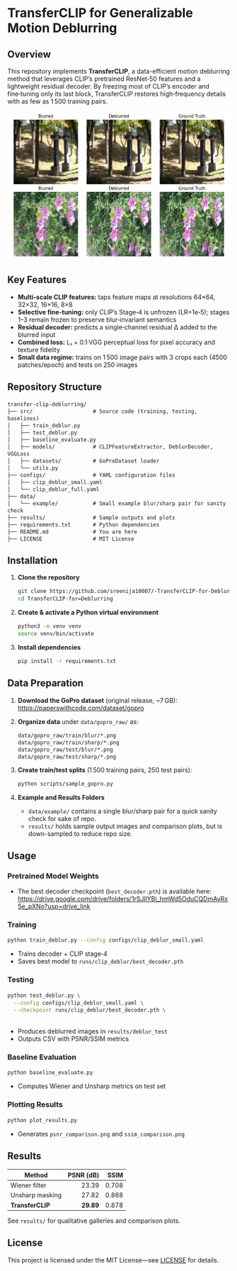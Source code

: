 # TransferCLIP for Generalizable Motion Deblurring

## Overview
This repository implements **TransferCLIP**, a data-efficient motion deblurring method that leverages CLIP’s pretrained ResNet‑50 features and a lightweight residual decoder. By freezing most of CLIP’s encoder and fine‑tuning only its last block, TransferCLIP restores high‑frequency details with as few as 1 500 training pairs.

<p align="center">
  <img src="results/qualitative_gallery.png" alt="Deblur Example" width="600"/>
</p>

## Key Features
- **Multi‑scale CLIP features:** taps feature maps at resolutions 64×64, 32×32, 16×16, 8×8
- **Selective fine‑tuning:** only CLIP’s Stage‑4 is unfrozen (LR=1e‑5);
  stages 1–3 remain frozen to preserve blur‑invariant semantics
- **Residual decoder:** predicts a single‑channel residual Δ added to the blurred input
- **Combined loss:** L₁ + 0.1·VGG perceptual loss for pixel accuracy and texture fidelity
- **Small data regime:** trains on 1 500 image pairs with 3 crops each (4500 patches/epoch) and tests on 250 images

## Repository Structure
```
transfer-clip-deblurring/
├── src/                   # Source code (training, testing, baselines)
│   ├── train_deblur.py
│   ├── test_deblur.py
│   ├── baseline_evaluate.py
│   ├── models/            # CLIPFeatureExtractor, DeblurDecoder, VGGLoss
│   ├── datasets/          # GoProDataset loader
│   └── utils.py
├── configs/               # YAML configuration files
│   ├── clip_deblur_small.yaml
│   └── clip_deblur_full.yaml
├── data/
│   └── example/           # Small example blur/sharp pair for sanity check
├── results/               # Sample outputs and plots
├── requirements.txt       # Python dependencies
├── README.md              # You are here
├── LICENSE                # MIT License
```

## Installation

1. **Clone the repository**
   ```bash
   git clone https://github.com/sreenija10007/-TransferCLIP-for-Deblurribg.git
   cd TransferCLIP-for=Deblurring
   ```
2. **Create & activate a Python virtual environment**
   ```bash
   python3 -m venv venv
   source venv/bin/activate
   ```
3. **Install dependencies**
   ```bash
   pip install -r requirements.txt
   ```

## Data Preparation

1. **Download the GoPro dataset** (original release, ~7 GB):
   https://paperswithcode.com/dataset/gopro

2. **Organize data** under `data/gopro_raw/` as:
   ```
   data/gopro_raw/train/blur/*.png
   data/gopro_raw/train/sharp/*.png
   data/gopro_raw/test/blur/*.png
   data/gopro_raw/test/sharp/*.png
   ```

3. **Create train/test splits** (1 500 training pairs, 250 test pairs):
   ```bash
   python scripts/sample_gopro.py
   ```

4. **Example and Results Folders**
   - `data/example/` contains a single blur/sharp pair for a quick sanity check for sake of repo.  
   - `results/` holds sample output images and comparison plots, but is down-sampled to reduce repo size.

## Usage

### Pretrained Model Weights
- The best decoder checkpoint (`best_decoder.pth`) is available here:
  https://drive.google.com/drive/folders/1rSJllYBi_hmWd5OduCQDmAyRx5e_pXNo?usp=drive_link

### Training
```bash
python train_deblur.py --config configs/clip_deblur_small.yaml
```
- Trains decoder + CLIP stage‑4
- Saves best model to `runs/clip_deblur/best_decoder.pth`

### Testing
```bash
python test_deblur.py \
  --config configs/clip_deblur_small.yaml \
  --checkpoint runs/clip_deblur/best_decoder.pth \
  
```
- Produces deblurred images in `results/deblur_test`
- Outputs CSV with PSNR/SSIM metrics

### Baseline Evaluation
```bash
python baseline_evaluate.py 
```
- Computes Wiener and Unsharp metrics on test set

### Plotting Results
```bash
python plot_results.py
```
- Generates `psnr_comparison.png` and `ssim_comparison.png`

## Results
| Method              | PSNR (dB) | SSIM  |
|---------------------|----------:|------:|
| Wiener filter       |    23.39  | 0.708 |
| Unsharp masking     |    27.82  | 0.868 |
| **TransferCLIP**    | **29.89** | 0.878 |

See `results/` for qualitative galleries and comparison plots.

## License
This project is licensed under the MIT License—see [LICENSE](LICENSE) for details.




